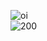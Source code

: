 
![oi](https://www.codewars.com/users/Mateus%20Amaral/badges/large)
<br/>
![200](https://user-images.githubusercontent.com/37390930/182740128-84f604ad-aa73-4f74-a1b8-62969723fd87.gif)

